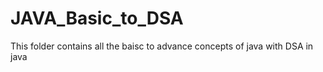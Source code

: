 # JAVA_Basic_to_DSA

This folder contains all the baisc to advance concepts of java with DSA in java
